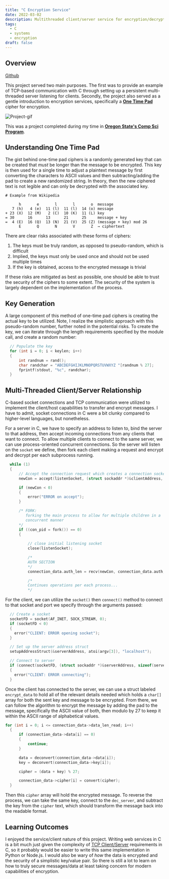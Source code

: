 ```yaml
---
title: "C Encryption Service"
date: 2022-03-02
description: Multithreaded client/server service for encryption/decryption using One Time Pad cipher written in C
tags: 
  - C
  - systems
  - encryption
draft: false
---
```


## Overview 
[Github](https://github.com/jaredtconnor/c-encryption-service) 

This project served two main purposes. The first was to provide an example of TCP-based communication with C through setting up a persistent multi-threaded server listening for clients. Secondly, the project also served as a gentle introduction to encryption services, specifically a [**One Time Pad**](https://en.wikipedia.org/wiki/One-time_pad) cipher for encryption. 

![Project-gif](/images/project_images/c-encryption-server/c-encryption-service.gif)

This was a project completed during my time in [**Oregon State's Comp Sci Program**](https://eecs.oregonstate.edu/academic/online-cs-postbacc).

## Understanding One Time Pad
The gist behind one-time pad ciphers is a randomly generated key that can be created that _must_ be longer than the message to be encrypted. This key is then used for a single time to adjust a plaintext message by first converting the characters to ASCII values and then subtracting/adding the pad to create a new randomized string. In theory, then the new ciphered text is not legible and can only be decrypted with the associated key. 

```text 
# Example from Wikipedia

      h       e       l       l       o  message
   7 (h)   4 (e)  11 (l)  11 (l)  14 (o) message
+ 23 (X)  12 (M)   2 (C)  10 (K)  11 (L) key
= 30      16      13      21      25     message + key
=  4 (E)  16 (Q)  13 (N)  21 (V)  25 (Z) (message + key) mod 26
      E       Q       N       V       Z  → ciphertext 
```
There are clear risks associated with these forms of ciphers:
1. The keys must be truly random, as opposed to pseudo-random, which is difficult 
2. Implied, the keys must only be used once and should not be used multiple times
3. If the key is obtained, access to the encrypted message is trivial 

If these risks are mitigated as best as possible, one should be able to trust the security of the ciphers to some extent. The security of the system is largely dependent on the implementation of the process.

## Key Generation 
A large component of this method of one-time pad ciphers is creating the actual key to be utilized. Note, I realize the simplistic approach with this pseudo-random number, further noted in the potential risks. To create the key, we can iterate through the length requirements specified by the module call, and create a random number:
```c
  // Populate the key
  for (int i = 0; i < keylen; i++)
  {
      int randnum = rand();
      char randchar = "ABCDEFGHIJKLMNOPQRSTUVWXYZ "[randnum % 27];
      fprintf(stdout, "%c", randchar);
  }

``` 

## Multi-Threaded Client/Server Relationship
C-based socket connections and TCP communication were utilized to implement the client/host capabilities to transfer and encrypt messages. I have to admit, socket connections in C were a bit clunky compared to higher-level languages, but nonetheless.

For a server in C, we have to specify an address to listen to, bind the server to that address, then accept incoming connections from any clients that want to connect. To allow multiple clients to connect to the same server, we can use process-oriented concurrent connections. So the server will listen on the `socket` we define, then fork each client making a request and encrypt and decrypt per each subprocess running.

```c 
  while (1)
  {
      // Accept the connection request which creates a connection socket
      newCon = accept(listenSocket, (struct sockaddr *)&clientAddress, &sizeOfClientInfo);

      if (newCon < 0)
      {
          error("ERROR on accept");
      }

      /* FORK: 
         forking the main process to allow for multiple children in a 
         concurrent manner
      */
      if ((con_pid = fork()) == 0)
      {
          
          // close initial listening socket
          close(listenSocket);

          /* 
          AUTH SECTION
          */
          connection_data.auth_len = recv(newCon, connection_data.auth, sizeof(AUTHLEN) - 1, 0);

          /* 
          Continues operations per each process...
          */ 
```

For the client, we can utilize the `socket()` then `connect()` method to connect to that socket and port we specify through the arguments passed:

```c
  // Create a socket
  socketFD = socket(AF_INET, SOCK_STREAM, 0);
  if (socketFD < 0)
  {
    error("CLIENT: ERROR opening socket");
  }

  // Set up the server address struct
  setupAddressStruct(&serverAddress, atoi(argv[3]), "localhost");

  // Connect to server
  if (connect(socketFD, (struct sockaddr *)&serverAddress, sizeof(serverAddress)) < 0)
  {
    error("CLIENT: ERROR connecting");
  }
``` 

Once the client has connected to the server, we can use a struct labeled `encrypt_data` to hold all of the relevant details needed which holds a `char[]` array for both the sent key and message to be encrypted. From there, we can follow the algorithm to encrypt the message by adding the pad to the message, specifically the ASCII value of both, then modulo by 27 to keep it within the ASCII range of alphabetical values.

```c 
for (int i = 0; i <= connection_data->data_len_read; i++)
  {
      if (connection_data->data[i] == 0)
      {
          continue;
      }

      data = deconvert(connection_data->data[i]);
      key = deconvert(connection_data->key[i]);

      cipher = (data + key) % 27;

      connection_data->cipher[i] = convert(cipher);
  }
``` 

Then this `cipher` array will hold the encrypted message. To reverse the process, we can take the same key, connect to the `dec_server`, and subtract the key from the `cipher` text, which should transform the message back into the readable format. 

## Learning Outcomes 
I enjoyed the service/client nature of this project. Writing web services in C is a bit much just given the complexity of [TCP Client/Server](https://www.geeksforgeeks.org/tcp-server-client-implementation-in-c/) requirements in C, so it probably would be easier to write this same implementation in Python or Node.js. I would also be wary of _how_ the data is encrypted and the security of a simplistic key/value pair. So there is still a lot to learn on how to truly secure messages/data at least taking concern for modern capabilities of encryption.

